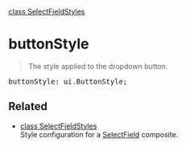 [class SelectFieldStyles](SelectFieldStyles.md)

# buttonStyle

> The style applied to the dropdown button.

<pre class="docgen_signature">buttonStyle: ui.ButtonStyle;</pre>

## Related

- [<!--{ref:class}-->class SelectFieldStyles](SelectFieldStyles.md) \
    Style configuration for a [SelectField](SelectField.md) composite.
